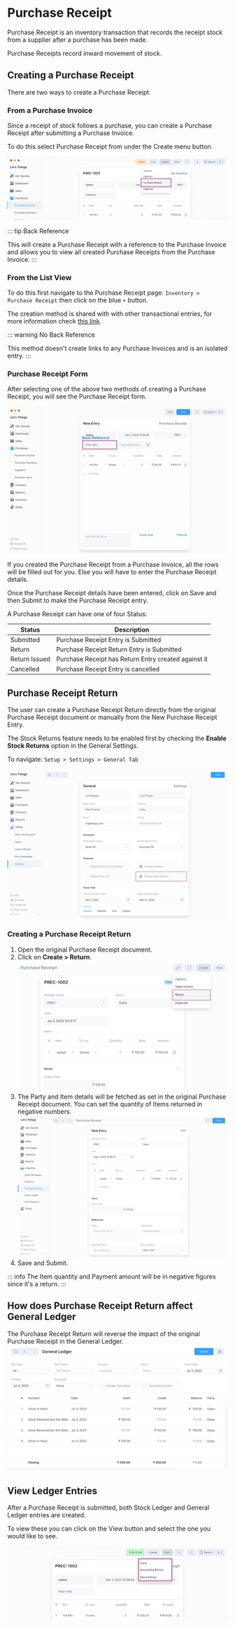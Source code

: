 # Purchase Receipt

Purchase Receipt is an inventory transaction that records the receipt stock from a
supplier after a purchase has been made.

Purchase Receipts record inward movement of stock.

## Creating a Purchase Receipt

There are two ways to create a Purchase Receipt.

### From a Purchase Invoice

Since a receipt of stock follows a purchase, you can create a Purchase Receipt after
submitting a Purchase Invoice.

To do this select Purchase Receipt from under the Create menu button.

![Create Purchase Receipt From a Purchase Invoice](./images/from-purchase-invoice.png)

::: tip Back Reference

This will create a Purchase Receipt with a reference to the Purchase Invoice and allows you
to view all created Purchase Receipts from the Purchase Invoice.
:::

### From the List View

To do this first navigate to the Purchase Receipt page: `Inventory > Purchase Receipt` then
click on the blue `+` button.

The creation method is shared with with other transactional entries, for more
information check [this link](/transactions/transactional-entries.html#creating-an-entry).

::: warning No Back Reference

This method doesn't create links to any Purchase Invoices and is an isolated entry.
:::

### Purchase Receipt Form

After selecting one of the above two methods of creating a Purchase Receipt, you will
see the Purchase Receipt form.

![Purchase Receipt Form](./images/purchase-receipt-form.png)

If you created the Purchase Receipt from a Purchase Invoice, all the rows will be filled
out for you. Else you will have to enter the Purchase Receipt details.

Once the Purchase Receipt details have been entered, click on Save and then Submit to
make the Purchase Receipt entry.

A Purchase Receipt can have one of four Status:

| Status        | Description                                          |
| ------------- | ---------------------------------------------------- |
| Submitted     | Purchase Receipt Entry is Submitted                  |
| Return        | Purchase Receipt Return Entry is Submitted           |
| Return Issued | Purchase Receipt has Return Entry created against it |
| Cancelled     | Purchase Receipt Entry is cancelled                  |

## Purchase Receipt Return

The user can create a Purchase Receipt Return directly from the original Purchase
Receipt document or manually from the New Purchase Receipt Entry.

The Stock Returns feature needs to be enabled first by checking the **Enable Stock
Returns** option in the General Settings.

To navigate: `Setup > Settings > General Tab`

![Enable Stock Returns](./images/enable-stock-returns.png)

### Creating a Purchase Receipt Return

1. Open the original Purchase Receipt document.
2. Click on **Create > Return**.
   ![Create Purchase Receipt Return](./images/create-purchase-receipt-return.png)
3. The Party and Item details will be fetched as set in the original Purchase Receipt
   document. You can set the quantity of Items returned in negative numbers.
   ![Purchase Receipt Return Form](./images/purchase-receipt-return-form.png)
4. Save and Submit.

::: info
The Item quantity and Payment amount will be in negative figures since it's a return.
:::

## How does Purchase Receipt Return affect General Ledger

The Purchase Receipt Return will reverse the impact of the original Purchase Receipt
in the General Ledger.
![Purchase Receipt Return in General Ledger](./images/purchase-receipt-return-in-general-ledger.png)

## View Ledger Entries

After a Purchase Receipt is submitted, both Stock Ledger and General Ledger entries
are created.

To view these you can click on the View button and select the one you would like
to see.

![View Ledger Entries](./images/view-purchase-receipt-ledger-entries.png)
